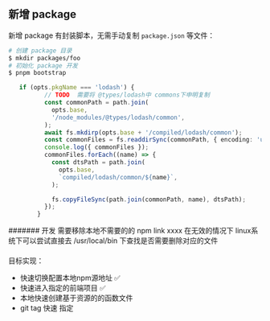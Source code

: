 ## 新增 package

新增 package 有封装脚本，无需手动复制 `package.json` 等文件：

```bash
# 创建 package 目录
$ mkdir packages/foo
# 初始化 package 开发
$ pnpm bootstrap
```

```ts
   if (opts.pkgName === 'lodash') {
          // TODO  需要将 @types/lodash中 commons下申明复制
          const commonPath = path.join(
            opts.base,
            '/node_modules/@types/lodash/common',
          );
          await fs.mkdirp(opts.base + '/compiled/lodash/common');
          const commonFiles = fs.readdirSync(commonPath, { encoding: 'utf-8' });
          console.log({ commonFiles });
          commonFiles.forEach((name) => {
            const dtsPath = path.join(
              opts.base,
              `compiled/lodash/common/${name}`,
            );

            fs.copyFileSync(path.join(commonPath, name), dtsPath);
          });
        }
```


####### 开发
需要移除本地不需要的的 npm link xxxx 在无效的情况下  linux系统下可以尝试直接去 /usr/local/bin  下查找是否需要删除对应的文件


####
目标实现：
+ 快速切换配置本地npm源地址 ✅
+ 快速进入指定的前端项目 ✅
+ 本地快速创建基于资源的的函数文件
+ git tag 快速 指定
